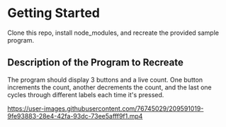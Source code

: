 # Getting Started

Clone this repo, install node_modules, and recreate the provided sample program.

## Description of the Program to Recreate

The program should display 3 buttons and a live count. One button increments the count, another decrements the count, and the last one cycles through different labels each time it's pressed.

https://user-images.githubusercontent.com/76745029/209591019-9fe93883-28e4-42fa-93dc-73ee5afff9f1.mp4
